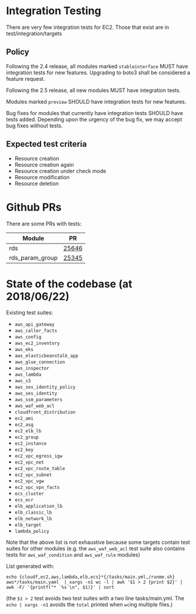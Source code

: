# Integration Testing

There are very few integration tests for EC2. Those that
exist are in test/integration/targets

## Policy

Following the 2.4 release, all modules marked `stableinterface`
MUST have integration tests for new features. Upgrading to boto3
shall be considered a feature request.

Following the 2.5 release, all new modules MUST have integration
tests.

Modules marked `preview` SHOULD have integration tests for new
features.

Bug fixes for modules that currently have integration tests SHOULD
have tests added. Depending upon the urgency of the bug fix, we may
accept bug fixes without tests.

## Expected test criteria

* Resource creation
* Resource creation again
* Resource creation under check mode
* Resource modification
* Resource deletion

# Github PRs
There are some PRs with tests:

| Module               | PR                                                     |
|----------------------|--------------------------------------------------------|
| rds                  | [25646](https://github.com/ansible/ansible/pull/25646) |
| rds_param_group      | [25345](https://github.com/ansible/ansible/pull/25345) |

# State of the codebase (at 2018/06/22)

Existing test suites:

* `aws_api_gateway`
* `aws_caller_facts`
* `aws_config`
* `aws_ec2_inventory`
* `aws_eks`
* `aws_elasticbeanstalk_app`
* `aws_glue_connection`
* `aws_inspector`
* `aws_lambda`
* `aws_s3`
* `aws_ses_identity_policy`
* `aws_ses_identity`
* `aws_ssm_parameters`
* `aws_waf_web_acl`
* `cloudfront_distribution`
* `ec2_ami`
* `ec2_asg`
* `ec2_elb_lb`
* `ec2_group`
* `ec2_instance`
* `ec2_key`
* `ec2_vpc_egress_igw`
* `ec2_vpc_net`
* `ec2_vpc_route_table`
* `ec2_vpc_subnet`
* `ec2_vpc_vgw`
* `ec2_vpc_vpn_facts`
* `ecs_cluster`
* `ecs_ecr`
* `elb_application_lb`
* `elb_classic_lb`
* `elb_network_lb`
* `elb_target`
* `lambda_policy`

Note that the above list is not exhaustive because some targets contain test suites for
other modules (e.g. the `aws_waf_web_acl` test suite also contains tests for `aws_waf_condition`
 and `aws_waf_rule` modules)

List generated with:

```
echo {cloudf,ec2,aws,lambda,elb,ecs}*{/tasks/main.yml,/runme.sh} aws*/tasks/main.yaml  | xargs -n1 wc -l | awk '$1 > 2 {print $2}' | awk -F/ '{printf("* `%s`\n", $1)}' | sort
```

(the `$1 > 2` test avoids two test suites with a two line tasks/main.yml. The `echo | xargs -n1` avoids the `total` printed when `wc`ing multiple files.)
